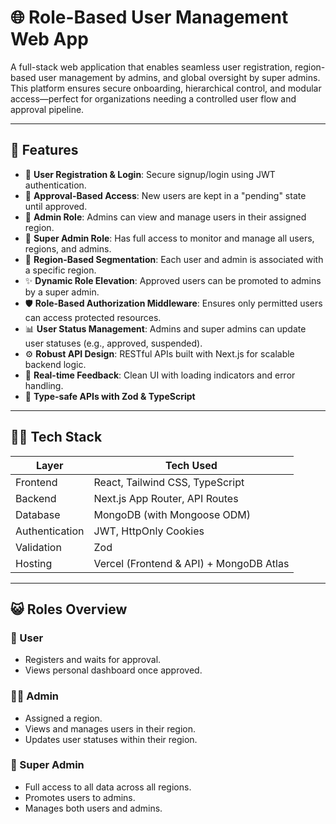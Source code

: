 # 🌐 Role-Based User Management Web App

A full-stack web application that enables seamless user registration, region-based user management by admins, and global oversight by super admins. This platform ensures secure onboarding, hierarchical control, and modular access—perfect for organizations needing a controlled user flow and approval pipeline.

---

## 🚀 Features

- 🔐 **User Registration & Login**: Secure signup/login using JWT authentication.
- 🧐 **Approval-Based Access**: New users are kept in a "pending" state until approved.
- 🛂 **Admin Role**: Admins can view and manage users in their assigned region.
- 🧠 **Super Admin Role**: Has full access to monitor and manage all users, regions, and admins.
- 📍 **Region-Based Segmentation**: Each user and admin is associated with a specific region.
- ✨ **Dynamic Role Elevation**: Approved users can be promoted to admins by a super admin.
- 🛡️ **Role-Based Authorization Middleware**: Ensures only permitted users can access protected resources.
- 📊 **User Status Management**: Admins and super admins can update user statuses (e.g., approved, suspended).
- ⚙️ **Robust API Design**: RESTful APIs built with Next.js for scalable backend logic.
- 💬 **Real-time Feedback**: Clean UI with loading indicators and error handling.
- 🧪 **Type-safe APIs with Zod & TypeScript**

---

## 🧑‍💻 Tech Stack

| Layer          | Tech Used                                |
|----------------|--------------------------------------------|
| Frontend       | React, Tailwind CSS, TypeScript            |
| Backend        | Next.js App Router, API Routes             |
| Database       | MongoDB (with Mongoose ODM)                |
| Authentication | JWT, HttpOnly Cookies                      |
| Validation     | Zod                                        |
| Hosting        | Vercel (Frontend & API) + MongoDB Atlas    |

---

## 😺 Roles Overview

### 👤 User
- Registers and waits for approval.
- Views personal dashboard once approved.

### 🧑‍💼 Admin
- Assigned a region.
- Views and manages users in their region.
- Updates user statuses within their region.

### 👑 Super Admin
- Full access to all data across all regions.
- Promotes users to admins.
- Manages both users and admins.



